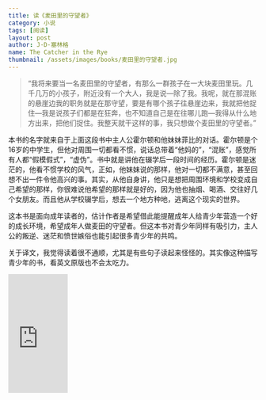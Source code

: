 ```yaml
---
title: 读《麦田里的守望者》 
category: 小说  
tags: [阅读]  
layout: post  
author: J·D·塞林格  
name: The Catcher in the Rye
thumbnail: /assets/images/books/麦田里的守望者.jpg
---
```



> “我将来要当一名麦田里的守望者，有那么一群孩子在一大块麦田里玩。几千几万的小孩子，附近没有一个大人，我是说—除了我。我呢，就在那混账的悬崖边我的职务就是在那守望，要是有哪个孩子往悬崖边来，我就把他捉住—我是说孩子们都是在狂奔，也不知道自己是在往哪儿跑—我得从什么地方出来，把他们捉住。我整天就干这样的事，我只想做个麦田里的守望者。”

本书的名字就来自于上面这段书中主人公霍尔顿和他妹妹菲比的对话。霍尔顿是个16岁的中学生，但他对周围一切都看不惯，说话总带着“他妈的”，“混账”，感觉所有人都“假模假式”，“虚伪”。书中就是讲他在辍学后一段时间的经历。霍尔顿是迷茫的，他看不惯学校的风气，正如，他妹妹说的那样，他对一切都不满意，甚至回想不出一件令他高兴的事。其实，从他自身讲，他只是想把周围环境和学校变成自己希望的那样，你很难说他希望的那样就是好的，因为他也抽烟、喝酒、交往好几个女朋友。而且他从学校辍学后，想去一个地方种地，逃离这个现实的世界。

这本书是面向成年读者的，估计作者是希望借此能提醒成年人给青少年营造一个好的成长环境，希望成年人做麦田的守望者。但这本书对青少年同样有吸引力，主人公的叛逆、迷茫和愤世嫉俗也能引起很多青少年的共鸣。

关于译文，我觉得读着很不通顺，尤其是有些句子读起来怪怪的。其实像这种描写青少年的书，看英文原版也不会太吃力。



<div class="amazon-buy">
    <div>
        <div class="paper"></div>
        <iframe src="http://rcm-cn.amazon-adsystem.com/e/cm?lt1=_blank&bc1=000000&IS2=1&bg1=FFFFFF&fc1=000000&lc1=0000FF&t=read02-23&o=28&p=8&l=as4&m=amazon&f=ifr&ref=ss_til&asins=B004PYENZA" style="width:120px;height:240px;" scrolling="no" marginwidth="0" marginheight="0" frameborder="0"></iframe>
    </div>
</div>

